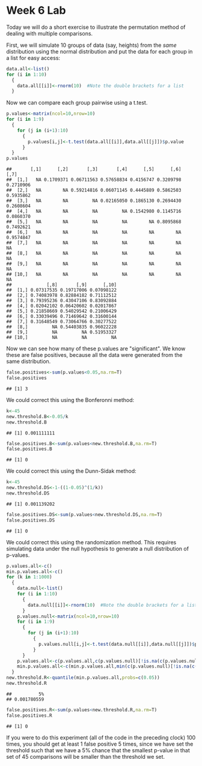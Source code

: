 Week 6 Lab
=============
  
Today we will do a short exercise to illustrate the permutation method of dealing with multiple comparisons.

First, we will simulate 10 groups of data (say, heights) from the *same* distribution using the normal distribution and put the data for each group in a list for easy access:


```r
data.all<-list()
for (i in 1:10)
  {
    data.all[[i]]<-rnorm(10)  #Note the double brackets for a list
  }
```

Now we can compare each group pairwise using a t.test.


```r
p.values<-matrix(ncol=10,nrow=10)
for (i in 1:9)
  {
    for (j in (i+1):10)
      {
        p.values[i,j]<-t.test(data.all[[i]],data.all[[j]])$p.value 
      }
  }
p.values
```

```
##       [,1]      [,2]       [,3]       [,4]      [,5]      [,6]      [,7]
##  [1,]   NA 0.1709371 0.06711563 0.57658834 0.4156747 0.3209798 0.2710906
##  [2,]   NA        NA 0.59214816 0.06071145 0.4445889 0.5862503 0.5935862
##  [3,]   NA        NA         NA 0.02165050 0.1865130 0.2694430 0.2608604
##  [4,]   NA        NA         NA         NA 0.1542980 0.1145716 0.0860370
##  [5,]   NA        NA         NA         NA        NA 0.8095868 0.7492621
##  [6,]   NA        NA         NA         NA        NA        NA 0.9574847
##  [7,]   NA        NA         NA         NA        NA        NA        NA
##  [8,]   NA        NA         NA         NA        NA        NA        NA
##  [9,]   NA        NA         NA         NA        NA        NA        NA
## [10,]   NA        NA         NA         NA        NA        NA        NA
##             [,8]       [,9]      [,10]
##  [1,] 0.07317535 0.19717006 0.07098122
##  [2,] 0.74083978 0.82884182 0.71112512
##  [3,] 0.79395236 0.43047106 0.83092884
##  [4,] 0.02042102 0.06420602 0.02017867
##  [5,] 0.21858669 0.54029542 0.21006429
##  [6,] 0.33039496 0.71469642 0.31600144
##  [7,] 0.31648549 0.73064766 0.30277522
##  [8,]         NA 0.54403835 0.96022228
##  [9,]         NA         NA 0.51953327
## [10,]         NA         NA         NA
```

Now we can see how many of these p.values are "significant". We know these are false positives, because all the data were generated from the same distribution.


```r
false.positives<-sum(p.values<0.05,na.rm=T)
false.positives
```

```
## [1] 3
```

We could correct this using the Bonferonni method:


```r
k<-45
new.threshold.B<-0.05/k
new.threshold.B
```

```
## [1] 0.001111111
```

```r
false.positives.B<-sum(p.values<new.threshold.B,na.rm=T)
false.positives.B
```

```
## [1] 0
```

We could correct this using the Dunn-Sidak method:


```r
k<-45
new.threshold.DS<-1-((1-0.05)^(1/k))
new.threshold.DS
```

```
## [1] 0.001139202
```

```r
false.positives.DS<-sum(p.values<new.threshold.DS,na.rm=T)
false.positives.DS
```

```
## [1] 0
```

We could correct this using the randomization method. This requires simulating data under the null hypothesis to generate a null distribution of p-values.



```r
p.values.all<-c()
min.p.values.all<-c()
for (k in 1:1000)
  {
    data.null<-list()
    for (i in 1:10)
      {
        data.null[[i]]<-rnorm(10)  #Note the double brackets for a list
      }
    p.values.null<-matrix(ncol=10,nrow=10)
    for (i in 1:9)
      {
        for (j in (i+1):10)
          {
            p.values.null[i,j]<-t.test(data.null[[i]],data.null[[j]])$p.value 
          }
      }
    p.values.all<-c(p.values.all,c(p.values.null)[!is.na(c(p.values.null))])
    min.p.values.all<-c(min.p.values.all,min(c(p.values.null)[!is.na(c(p.values.null))]))
  }
new.threshold.R<-quantile(min.p.values.all,probs=c(0.05))
new.threshold.R
```

```
##          5% 
## 0.001780559
```

```r
false.positives.R<-sum(p.values<new.threshold.R,na.rm=T)
false.positives.R
```

```
## [1] 0
```

If you were to do this experiment (all of the code in the preceding clock) 100 times, you should get at least 1 false positive 5 times, since we have set the threshold such that we have a 5% chance that the smallest p-value in that set of 45 comparisons will be smaller than the threshold we set.
